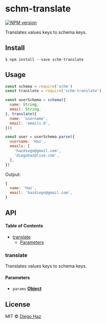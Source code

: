 # schm-translate

[![NPM version](https://img.shields.io/npm/v/schm-translate.svg?style=flat-square)](https://npmjs.org/package/schm-translate)

Translates values keys to schema keys.

## Install

    $ npm install --save schm-translate

## Usage

```js
const schema = require('schm')
const translate = require('schm-translate')

const userSchema = schema({
  name: String,
  email: String,
}, translate({
  name: 'username',
  email: 'emails.0',
}))

const user = userSchema.parse({
  username: 'Haz',
  emails: [
    'hazdiego@gmail.com',
    'diegohaz@live.com',
  ],
})
```

Output:

```js
{
  name: 'Haz',
  email: 'hazdiego@gmail.com',
}
```

## API

<!-- Generated by documentation.js. Update this documentation by updating the source code. -->

#### Table of Contents

-   [translate](#translate)
    -   [Parameters](#parameters)

### translate

Translates values keys to schema keys.

#### Parameters

-   `params` **[Object](https://developer.mozilla.org/docs/Web/JavaScript/Reference/Global_Objects/Object)** 

## License

MIT © [Diego Haz](https://github.com/diegohaz)
